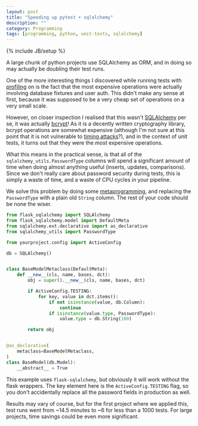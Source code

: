 ```yaml
---
layout: post
title: "Speeding up pytest + sqlalchemy"
description: ""
category: Programming
tags: [programming, python, unit-tests, sqlalchemy]
---
```

{% include JB/setup %}

A large chunk of python projects use SQLAlchemy as ORM, and in doing so may
actually be doubling their test runs.

<a name="excerpt-continue"></a>

One of the more interesting things I discovered while running tests with
[profiling][pytest-profiling] on is the fact that the most expensive operations
were actually involving database fixtures and user auth. This didn't make any
sense at first, because it was supposed to be a very cheap set of operations on
a very small scale.

However, on closer inspection I realised that this wasn't
[SQLAlchemy][sqlalchemy] per se, it was actually [bcrypt][bcrypt]!
As it is a decently written cryptography library, bcrypt operations are
somewhat expensive (although I'm not sure at this point that it is not
vulnerable to [timing attacks][timing-attack]?), and in the context of unit
tests, it turns out that they were the _most_ expensive operations.

What this means in the practical sense, is that all of the
`sqlalchemy_utils.PasswordType` columns will spend a significant amount of time
when doing almost anything useful (inserts, updates, comparisons). Since we
don't really care about password security during tests, this is simply a waste
of time, and a waste of CPU cycles in your pipeline.

We solve this problem by doing some [metaprogramming][metaclasses], and
replacing the `PasswordType` with a plain old `String` column. The rest of your
code should be none the wiser.

```python
from flask_sqlalchemy import SQLAlchemy
from flask_sqlalchemy.model import DefaultMeta
from sqlalchemy.ext.declarative import as_declarative
from sqlalchemy_utils import PasswordType

from yourproject.config import ActiveConfig

db = SQLAlchemy()


class BaseModelMetaclass(DefaultMeta):
    def __new__(cls, name, bases, dct):
        obj = super().__new__(cls, name, bases, dct)

        if ActiveConfig.TESTING:
            for key, value in dct.items():
                if not isinstance(value, db.Column):
                    continue
                if isinstance(value.type, PasswordType):
                    value.type = db.String(100)

        return obj


@as_declarative(
    metaclass=BaseModelMetaclass,
)
class BaseModel(db.Model):
    __abstract__ = True
```

This example uses `flask-sqlalchemy`, but obviously it will work without the
flask wrappers. The key element here is the `ActiveConfig.TESTING` flag, so you
don't accidentally replace all the password fields in production as well.

Results may vary of course, but for the first project where we applied this,
test runs went from ~14.5 minutes to ~6 for less than a 1000 tests. For large
projects, time savings could be even more significant.

[pytest-profiling]: https://pypi.org/project/pytest-profiling/
[sqlalchemy]: https://www.sqlalchemy.org/
[bcrypt]: https://github.com/pyca/bcrypt/
[timing-attack]: https://en.wikipedia.org/wiki/Timing_attack
[metaclasses]: https://docs.python.org/3/reference/datamodel.html#metaclasses
